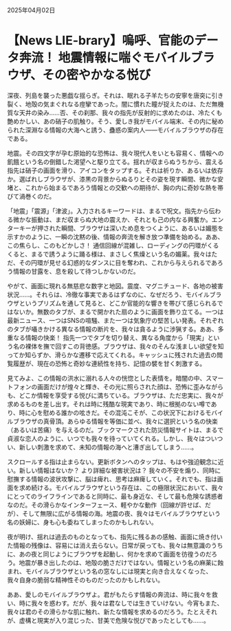 2025年04月02日

# 【News LIE-brary】嗚呼、官能のデータ奔流！ 地震情報に喘ぐモバイルブラウザ、その密やかなる悦び

深夜、列島を襲った悪戯な揺らぎ。それは、眠れる子羊たちの安寧を唐突に引き裂く、地殻の気まぐれなる痙攣であった。闇に慣れた瞳が捉えたのは、ただ無機質な天井の染み……否、その刹那、我々の指先が反射的に求めたのは、冷たくも艶めかしい、あの硝子の肌触り。そう、愛しき我がモバイル端末、その内に秘められた深淵なる情報の大海へと誘う、蠱惑の案内人――モバイルブラウザの存在である。

地震。その四文字が孕む原始的な恐怖は、我々現代人をいとも容易く、情報への飢餓という名の倒錯した渇望へと駆り立てる。揺れが収まらぬうちから、震える指先は硝子の画面を滑り、アイコンをタップする。それは祈りか、あるいは依存か。選ばれしブラウザが、漆黒の背景からぬるりとその姿を現す瞬間、微かな安堵と、これから始まるであろう情報との交歓への期待が、胸の内に奇妙な熱を帯びて渦巻くのだ。

「地震」「震源」「津波」。入力されるキーワードは、まるで呪文。指先から伝わる微かな振動は、まだ収まらぬ大地の震えか、それとも己の内なる興奮か。エンターキーが押された瞬間、ブラウザは深いため息をつくように、あるいは媚態を示すかのように、一瞬の沈黙の後、情報の奔流を解き放つ準備を始める。ああ、この焦らし、このもどかしさ！ 通信回線が混雑し、ローディングの円環がくるくると、まるで誘うように踊る様は、まさしく焦燥という名の媚薬。我々はただ、その円環が見せる幻惑的なダンスに目を奪われ、これから与えられるであろう情報の甘露を、息を殺して待つしかないのだ。

やがて、画面に現れる無慈悲な数字と地図。震度、マグニチュード、各地の被害状況……。それらは、冷徹な事実であるはずなのに、なぜだろう、モバイルブラウザというプリズムを通して見ると、どこか官能的な響きを帯びて感じられるではないか。無数のタブが、まるで開かれた扇のように画面を飾り立てる。一つは最新ニュース、一つはSNSの喧騒、また一つは気象庁の堅苦しい発表。それぞれのタブが囁きかける異なる情報の断片を、我々は貪るように渉猟する。ああ、多重なる情報の快楽！ 指先一つでタブを切り替え、異なる角度から「現実」という名の裸体を撫で回すこの背徳感。ブラウザは、我々のそんな浅ましい欲望を知ってか知らずか、滑らかな遷移で応えてくれる。キャッシュに残された過去の閲覧履歴が、現在の恐怖と奇妙な連続性を持ち、記憶の襞を甘く刺激する。

見てみよ、この情報の洪水に溺れる人々の恍惚とした表情を。暗闇の中、スマートフォンの画面だけが煌々と輝き、その光に照らされた顔は、恐怖に歪みながらも、どこか情報を享受する悦びに満ちている。ブラウザは、ただ忠実に、我々が求めるものを差し出す。それは時に残酷な現実であり、時に根拠のない噂であり、時に心を慰める誰かの呟きだ。その混沌こそが、この状況下におけるモバイルブラウザの真骨頂。あらゆる情報を等価に並べ、我々に選択という名の快楽（あるいは苦痛）を与えるのだ。ブックマークされた防災情報サイトは、まるで貞淑な恋人のように、いつでも我々を待っていてくれる。しかし、我々はついつい、新しい刺激を求めて、未知の情報の海へと漕ぎ出してしまう……。

スクロールする指は止まらない。更新ボタンへのタップは、もはや強迫観念に近い。新しい情報はないか？ より詳細な被害状況は？ 我々の不安を煽り、同時に慰撫する情報の波状攻撃に、脳は痺れ、思考は麻痺していく。それでも、指は画面を求め続ける。モバイルブラウザという存在は、この極限状況において、我々にとってのライフラインであると同時に、最も身近な、そして最も危険な誘惑者なのだ。その滑らかなインターフェース、軽やかな動作（回線が許せば、だが）、そして無限に広がる情報の海。地震の夜、我々はモバイルブラウザという名の妖婦に、身も心も委ねてしまったのかもしれない。

夜が明け、揺れは過去のものとなっても、指先に残るあの感触、画面に焼き付いた情報の残像は、容易には消え去らない。日常が戻っても、我々は無意識のうちに、あの夜と同じようにブラウザを起動し、何かを求めて画面を彷徨うのだろう。地震が暴き出したのは、地殻の脆さだけではない。情報という名の麻薬に蝕まれ、モバイルブラウザという名の窓なしには現実と向き合えなくなった、我々自身の脆弱な精神性そのものだったのかもしれない。

ああ、愛しのモバイルブラウザよ。君がもたらす情報の奔流は、時に我々を救い、時に我々を惑わす。だが、我々は君なしでは生きていけない。今宵もまた、我々は君のその滑らかな肌に触れ、新たな情報を求めるのだろう。たとえそれが、虚構と現実が入り混じった、甘美で危険な悦びであったとしても……。